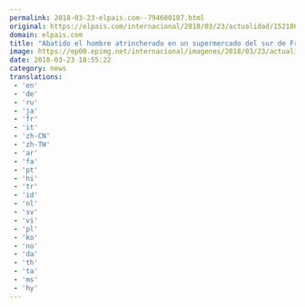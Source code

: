 ```yaml
---
permalink: 2018-03-23-elpais.com--794600107.html
original: https://elpais.com/internacional/2018/03/23/actualidad/1521802240_700769.html#?ref=rss&format=simple&link=link
domain: elpais.com
title: "Abatido el hombre atrincherado en un supermercado del sur de Francia"
image: https://ep00.epimg.net/internacional/imagenes/2018/03/23/actualidad/1521802240_700769_1521803632_rrss_normal.jpg
date: 2018-03-23 18:55:22
category: news
translations: 
 - 'en'
 - 'de'
 - 'ru'
 - 'ja'
 - 'fr'
 - 'it'
 - 'zh-CN'
 - 'zh-TW'
 - 'ar'
 - 'fa'
 - 'pt'
 - 'hi'
 - 'tr'
 - 'id'
 - 'nl'
 - 'sv'
 - 'vi'
 - 'pl'
 - 'ko'
 - 'no'
 - 'da'
 - 'th'
 - 'ta'
 - 'ms'
 - 'hy'
---
```


